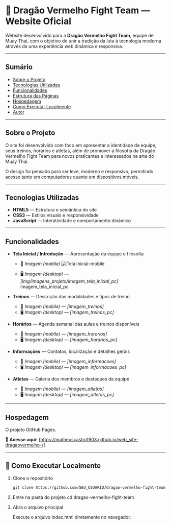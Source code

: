 # 🥊 Dragão Vermelho Fight Team — Website Oficial

Website desenvolvido para a **Dragão Vermelho Fight Team**, equipe de Muay Thai, com o objetivo de unir a tradição da luta à tecnologia moderna através de uma experiência web dinâmica e responsiva.

---

##  Sumário
- [Sobre o Projeto](#-sobre-o-projeto)
- [Tecnologias Utilizadas](#-tecnologias-utilizadas)
- [Funcionalidades](#-funcionalidades)
- [Estrutura das Páginas](#-estrutura-das-páginas)
- [Hospedagem](#-hospedagem)
- [Como Executar Localmente](#-como-executar-localmente)
- [Autor](#-autor)

---

##  Sobre o Projeto

O site foi desenvolvido com foco em apresentar a identidade da equipe, seus treinos, horários e atletas, além de promover a filosofia da Dragão Vermelho Fight Team para novos praticantes e interessados na arte do Muay Thai.

O design foi pensado para ser leve, moderno e responsivo, permitindo acesso tanto em computadores quanto em dispositivos móveis.

---

##  Tecnologias Utilizadas

- **HTML5** — Estrutura e semântica do site  
- **CSS3** — Estilos visuais e responsividade  
- **JavaScript** — Interatividade e comportamento dinâmico  

---

##  Funcionalidades

- **Tela Inicial / Introdução** — Apresentação da equipe e filosofia  
  - 📱 *Imagem (mobile)* 
  ![Tela inicial-mobile](imagens_projeto/imagem_tela_inicial)  
  
  - 🖥️ *Imagem (desktop)* — _[img/imagens_projeto/imagem_tela_inicial_pc]_  
  imagem_tela_inicial_pc

- **Treinos** — Descrição das modalidades e tipos de treino  
  - 📱 *Imagem (mobile)* — _[imagem_treinos]_  
  - 🖥️ *Imagem (desktop)* — _[imagem_treinos_pc]_  

- **Horários** — Agenda semanal das aulas e treinos disponíveis  
  - 📱 *Imagem (mobile)* — _[imagem_horarios]_  
  - 🖥️ *Imagem (desktop)* — _[imagem_horarios_pc]_  

- **Informações** — Contatos, localização e detalhes gerais  
  - 📱 *Imagem (mobile)* — _[imagem_informacoes]_  
  - 🖥️ *Imagem (desktop)* — _[imagem_informacoes_pc]_  

- **Atletas** — Galeria dos membros e destaques da equipe  
  - 📱 *Imagem (mobile)* — _[imagem_atletas]_  
  - 🖥️ *Imagem (desktop)* — _[imagem_atletas_pc]_  

---

##  Hospedagem

O projeto GitHub Pages.

🔗 **Acesse aqui:** [https://matheuscastro1903.github.io/web_site-dragaovermelho-/]

---

## 🧩 Como Executar Localmente

1. Clone o repositório
   ```bash
   git clone https://github.com/SEU_USUARIO/dragao-vermelho-fight-team.git

2. Entre na pasta do projeto
   cd dragao-vermelho-fight-team

3. Abra o arquivo principal
    
    Execute o arquivo index.html diretamente no navegador.

